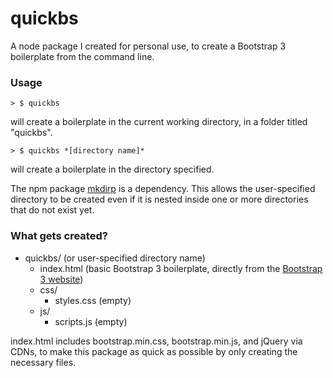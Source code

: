 # quickbs
A node package I created for personal use, to create a Bootstrap 3 boilerplate from the command line.

### Usage
	> $ quickbs

will create a boilerplate in the current working directory, in a folder titled "quickbs".

	> $ quickbs *[directory name]*

will create a boilerplate in the directory specified. 

The npm package [mkdirp](https://github.com/substack/node-mkdirp) is a dependency. This allows the user-specified directory to be created even if it is nested inside one or more directories that do not exist yet.

### What gets created?
- quickbs/ (or user-specified directory name)
	- index.html (basic Bootstrap 3 boilerplate, directly from the [Bootstrap 3 website](http://getbootstrap.com/getting-started/#template))
	- css/
		- styles.css (empty)
	- js/
		- scripts.js (empty)

index.html includes bootstrap.min.css, bootstrap.min.js, and jQuery via CDNs, to make this package as quick as possible by only creating the necessary files. 